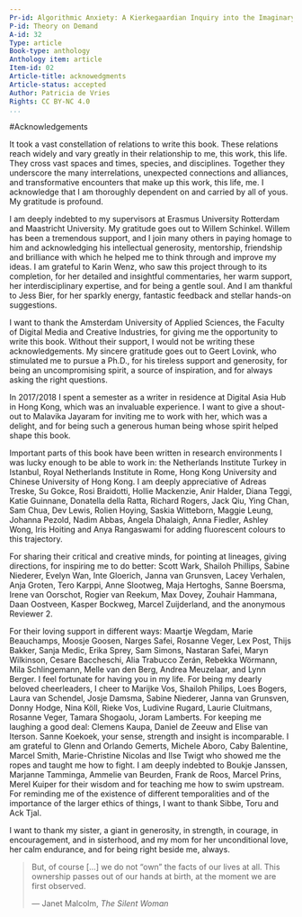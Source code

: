 ```yaml
---
Pr-id: Algorithmic Anxiety: A Kierkegaardian Inquiry into the Imaginary of Possibility
P-id: Theory on Demand
A-id: 32
Type: article
Book-type: anthology
Anthology item: article
Item-id: 02
Article-title: acknowedgments
Article-status: accepted
Author: Patricia de Vries
Rights: CC BY-NC 4.0
...
```


#Acknowledgements 

It took a vast constellation of relations to write this book. These relations reach widely and vary greatly in their relationship to me, this work, this life. They cross vast spaces and times, species, and disciplines. Together they underscore the many interrelations, unexpected connections and alliances, and transformative encounters that make up this work, this life, me. I acknowledge that I am thoroughly dependent on and carried by all of yous. My gratitude is profound. 

I am deeply indebted to my supervisors at Erasmus University Rotterdam and Maastricht University. My gratitude goes out to Willem Schinkel. Willem has been a tremendous support, and I join many others in paying homage to him and acknowledging his intellectual generosity, mentorship, friendship and brilliance with which he helped me to think through and improve my ideas. I am grateful to Karin Wenz, who saw this project through to its completion, for her detailed and insightful commentaries, her warm support, her interdisciplinary expertise, and for being a gentle soul. And I am thankful to Jess Bier, for her sparkly energy, fantastic feedback and stellar hands-on suggestions. 
 
I want to thank the Amsterdam University of Applied Sciences, the Faculty of Digital Media and Creative Industries, for giving me the opportunity to write this book. Without their support, I would not be writing these acknowledgements. My sincere gratitude goes out to Geert Lovink, who stimulated me to pursue a Ph.D., for his tireless support and generosity, for being an uncompromising spirit, a source of inspiration, and for always asking the right questions. 

In 2017/2018 I spent a semester as a writer in residence at Digital Asia Hub in Hong Kong, which was an invaluable experience. I want to give a shout-out to Malavika Jayaram for inviting me to work with her, which was a delight, and for being such a generous human being whose spirit helped shape this book. 

Important parts of this book have been written in research environments I was lucky enough to be able to work in: the Netherlands Institute Turkey in Istanbul, Royal Netherlands Institute in Rome, Hong Kong University and Chinese University of Hong Kong. I am deeply appreciative of Adreas Treske, Su Gokce, Rosi Braidotti, Hollie Mackenzie, Anir Halder, Diana Teggi, Katie Guinnane, Donatella della Ratta, Richard Rogers, Jack Qiu, Ying Chan, Sam Chua, Dev Lewis, Rolien Hoying, Saskia Witteborn, Maggie Leung, Johanna Pezold, Nadim Abbas, Angela Dhalaigh, Anna Fiedler, Ashley Wong, Iris Hoiting and Anya Rangaswami for adding fluorescent colours to this trajectory.

For sharing their critical and creative minds, for pointing at lineages, giving directions, for inspiring me to do better: Scott Wark, Shailoh Phillips, Sabine Niederer, Evelyn Wan, Inte Gloerich, Janna van Grunsven, Lacey Verhalen, Anja Groten, Tero Karppi, Anne Slootweg, Maja Hertoghs, Sanne Boersma, Irene van Oorschot, Rogier van Reekum, Max Dovey, Zouhair Hammana, Daan Oostveen, Kasper Bockweg, Marcel Zuijderland, and the anonymous Reviewer 2. 

For their loving support in different ways:  Maartje Wegdam, Marie Beauchamps, Moosje Goosen,  Narges Safei, Rosanne Veger, Lex Post, Thijs Bakker, Sanja Medic, Erika Sprey, Sam Simons, Nastaran Safei, Maryn Wilkinson, Cesare Baccheschi, Alia Trabucco Zerán, Rebekka Wörmann, Mila Schlingemann, Melle van den Berg, Andrea Meuzelaar, and Lynn Berger. I feel fortunate for having you in my life. For being my dearly beloved cheerleaders, I cheer to Marijke Vos, Shailoh Philips, Loes Bogers, Laura van Schendel, Josje Damsma, Sabine Niederer, Janna van Grunsven, Donny Hodge, Nina Köll, Rieke Vos, Ludivine Rugard, Laurie Cluitmans, Rosanne Veger, Tamara Shogaolu, Joram Lamberts. For keeping me laughing a good deal: Clemens Kaupa, Daniel de Zeeuw and Elise van Iterson. Sanne Koekoek, your sense, strength and insight is incomparable. I am grateful to Glenn and Orlando Gemerts, Michele Aboro, Caby Balentine, Marcel Smith, Marie-Christine Nicolas and Ilse Twigt who showed me the ropes and taught me how to fight. I am deeply indebted to Boukje Janssen, Marjanne Tamminga, Ammelie van Beurden, Frank de Roos, Marcel Prins, Merel Kuiper for their wisdom and for teaching me how to swim upstream. For reminding me of the existence of different temporalities and of the importance of the larger ethics of things, I want to thank Sibbe, Toru and Ack Tjal.  

I want to thank my sister, a giant in generosity, in strength, in courage, in encouragement, and in sisterhood, and my mom for her unconditional love, her calm endurance, and for being right beside me, always.  


>But, of course […] we do not “own” the facts of our lives at all. 
>This ownership passes out of our hands at birth, 
>at the moment we are first observed.
> 
>— Janet Malcolm, *The Silent Woman*